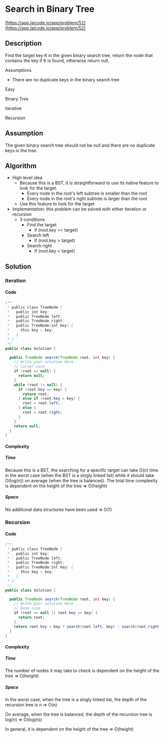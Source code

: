 # Search in Binary Tree

[https://app.laicode.io/app/problem/52](https://app.laicode.io/app/problem/52)

## Description

Find the target key K in the given binary search tree, return the node that contains the key if K is found, otherwise return null.

Assumptions

- There are no duplicate keys in the binary search tree

Easy

Binary Tree

Iterative

Recursion

## Assumption

The given binary search tree should not be null and there are no duplicate keys in the tree.

## Algorithm

- High level idea
  - Because this is a BST, it is straightforward to use its native feature to look for the target.
    - Every node in the root's left subtree is smaller than the root
    - Every node in the root's right subtree is larger than the root
  - Use this feature to look for the target
- Implementation: this problem can be solved with either iteration or recursion
  - 3 conditions
    - Find the target
      - if (root.key == target)
    - Search left
      - if (root.key > target)
    - Search right
      - if (root.key < target)

## Solution

### Iteration

#### Code

```java
/**
 * public class TreeNode {
 *   public int key;
 *   public TreeNode left;
 *   public TreeNode right;
 *   public TreeNode(int key) {
 *     this.key = key;
 *   }
 * }
 */
public class Solution {

  public TreeNode search(TreeNode root, int key) {
    // Write your solution here
    // Corner case
    if (root == null) {
      return null;
    }
    while (root != null) {
      if (root.key == key) {
        return root;
      } else if (root.key > key) {
        root = root.left;
      } else {
        root = root.right;
      }
    }
    return null;
  }
}
```

#### Complexity

##### Time

Because this is a BST, the searching for a specific target can take O(n) time in the worst case (when the BST is a singly linked list) while it should take O(log(n)) on average (when the tree is balanced). The total time complexity is dependent on the height of the tree ⇒ O(height)

##### Space

No additional data structures have been used ⇒ O(1)

### Recursion

#### Code

```java
/**
 * public class TreeNode {
 *   public int key;
 *   public TreeNode left;
 *   public TreeNode right;
 *   public TreeNode(int key) {
 *     this.key = key;
 *   }
 * }
 */
public class Solution {

  public TreeNode search(TreeNode root, int key) {
    // Write your solution here
    // Base case
    if (root == null || root.key == key) {
      return root;
    }
    return root.key > key ? search(root.left, key) : search(root.right, key);
  }
}
```

#### Complexity

##### Time

The number of nodes it may take to check is dependent on the height of the tree ⇒ O(height)

##### Space

In the worst case, when the tree is a singly linked list, the depth of the recursion tree is n ⇒ O(n)

On average, when the tree is balanced, the depth of the recursion tree is log(n) ⇒ O(log(n))

In general, it is dependent on the height of the tree ⇒ O(height)
